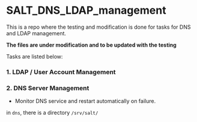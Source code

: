 # SALT_DNS_LDAP_management
This is a repo where the testing and modification is done for tasks for DNS and LDAP management.

**The files are under modification and to be updated with the testing**

Tasks are listed below:

### 1. LDAP / User Account Management

### 2. DNS Server Management

  - Monitor DNS service and restart automatically on failure.

in `dns`, there is a directory `/srv/salt/` 
